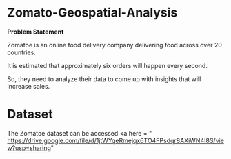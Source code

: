 # Zomato-Geospatial-Analysis

**Problem Statement**

Zomatoe is an online food delivery company delivering food across over 20 countries.

It is estimated that approximately six orders will happen every second. 

So, they need to analyze their data to come up with insights that will increase sales.

# Dataset

The Zomatoe dataset can be accessed <a here = " https://drive.google.com/file/d/1jtWYqeRmejqx6TO4FPsdqr8AXiWN4I8S/view?usp=sharing" </a>


